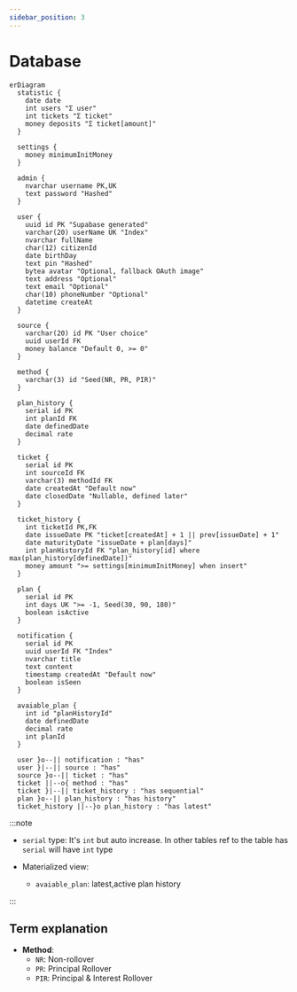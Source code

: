 ```yaml
---
sidebar_position: 3
---
```


# Database

```mermaid
erDiagram
  statistic {
    date date
    int users "Σ user"
    int tickets "Σ ticket"
    money deposits "Σ ticket[amount]"
  }

  settings {
    money minimumInitMoney
  }

  admin {
    nvarchar username PK,UK
    text password "Hashed"
  }

  user {
    uuid id PK "Supabase generated"
    varchar(20) userName UK "Index"
    nvarchar fullName
    char(12) citizenId
    date birthDay
    text pin "Hashed"
    bytea avatar "Optional, fallback OAuth image"
    text address "Optional"
    text email "Optional"
    char(10) phoneNumber "Optional"
    datetime createAt
  }

  source {
    varchar(20) id PK "User choice"
    uuid userId FK
    money balance "Default 0, >= 0"
  }

  method {
    varchar(3) id "Seed(NR, PR, PIR)"
  }

  plan_history {
    serial id PK
    int planId FK
    date definedDate
    decimal rate
  }

  ticket {
    serial id PK
    int sourceId FK
    varchar(3) methodId FK
    date createdAt "Default now"
    date closedDate "Nullable, defined later"
  }

  ticket_history {
    int ticketId PK,FK
    date issueDate PK "ticket[createdAt] + 1 || prev[issueDate] + 1"
    date maturityDate "issueDate + plan[days]"
    int planHistoryId FK "plan_history[id] where max(plan_history[definedDate])"
    money amount ">= settings[minimumInitMoney] when insert"
  }

  plan {
    serial id PK
    int days UK ">= -1, Seed(30, 90, 180)"
    boolean isActive
  }

  notification {
    serial id PK
    uuid userId FK "Index"
    nvarchar title
    text content
    timestamp createdAt "Default now"
    boolean isSeen
  }

  avaiable_plan {
    int id "planHistoryId"
    date definedDate
    decimal rate
    int planId
  }

  user }o--|| notification : "has"
  user }|--|| source : "has"
  source }o--|| ticket : "has"
  ticket ||--o{ method : "has"
  ticket }|--|| ticket_history : "has sequential"
  plan }o--|| plan_history : "has history"
  ticket_history ||--}o plan_history : "has latest"
```

:::note

- `serial` type: It's `int` but auto increase. In other tables ref to the table has `serial` will have `int` type

- Materialized view:

  - `avaiable_plan`: latest,active plan history

:::

## Term explanation

- **Method**:
  - `NR`: Non-rollover
  - `PR`: Principal Rollover
  - `PIR`: Principal & Interest Rollover
